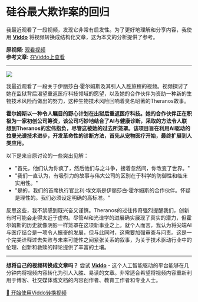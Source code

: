 # 硅谷最大欺诈案的回归

我最近观看了一段视频，发现它非常有启发性。为了更好地理解和分享内容，我使用 **[Viddo](https://viddo.pro/)** 将视频转换成结构化文章，这为本文的分析提供了参考。

**原视频:** [观看视频](https://www.youtube.com/watch?v=JluDqVJC4kg)  
**参考文章:** [在Viddo上查看](https://viddo.pro/zh/video-result/bee8a08b-ac0e-44c5-a73a-bb6d5be0c817)

---

![](https://www.youtube.com/embed/JluDqVJC4kg)

我最近观看了一段关于伊丽莎白·霍尔姆斯及其引人入胜旅程的视频。视频探讨了她在监狱背后渴望重返医疗科技领域的愿望，以及她的合作伙伴为资助一种新的生物技术风险而做出的努力，这种生物技术风险回响着臭名昭著的Theranos故事。

**霍尔姆斯以一种令人瞩目的野心计划在出狱后重返医疗科技。她的合作伙伴正在积极为一家初创公司筹资，该公司巧妙地结合了AI与健康诊断，采取的方法令人联想到Theranos的宏伟抱负，尽管这被她的过去所笼罩。该项目旨在利用AI驱动的拉曼光谱技术进步，开发革命性的诊断方法，首先从宠物医疗开始，最终扩展到人类应用。**

以下是来自原讨论的一些突出见解：

- "首先，他们认为你疯了，然后他们与之斗争，接着忽然间，你改变了世界。"
- "我们一直认为，有吸引力的故事与伟大公司的区别在于科学的防御性和临床实用性。"
- "是的，我们的首席执行官比利·埃文斯是伊丽莎白·霍尔姆斯的合作伙伴。怀疑是理性的。我们必须设定明确的高标准。"

反思这些，我不禁感到既兴奋又谨慎。Theranos的过往传奇强烈提醒我们，创新有时可能会走得太近于虚构。尽管AI和光谱学的进展确实展现了真实的潜力，但霍尔姆斯的历史就像阴影一样笼罩在这项新事业之上。就个人而言，我认为将尖端AI与医疗结合是一项令人振奋的发展，但与此同时，这需要加强审查与问责。这是一个完美诠释过去失败与未来可能性之间紧张关系的叙事，为关于技术驱动行业中的伦理、创新和救赎的辩论提供了丰富的土壤。

---

**想将自己的视频转换成文章吗？** 尝试 **[Viddo](https://viddo.pro/)** - 这个人工智能驱动的平台能够在几分钟内将视频内容转化为引人入胜、易读的文章。非常适合希望将视频内容重新利用于博客、社交媒体或文档的内容创作者、教育工作者和专业人士。

[🚀 开始使用Viddo转换视频](https://viddo.pro/)